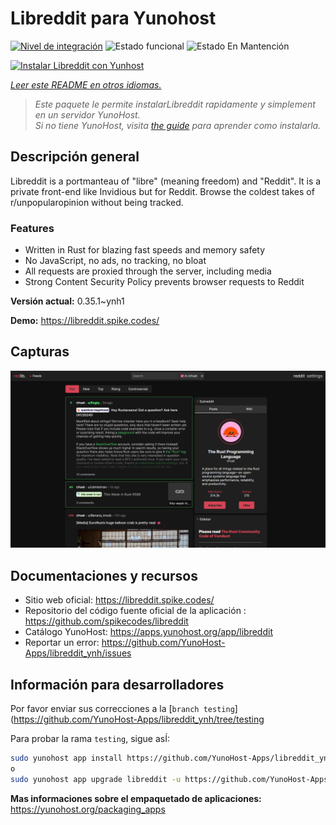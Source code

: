 <!--
Este archivo README esta generado automaticamente<https://github.com/YunoHost/apps/tree/master/tools/readme_generator>
No se debe editar a mano.
-->

# Libreddit para Yunohost

[![Nivel de integración](https://dash.yunohost.org/integration/libreddit.svg)](https://ci-apps.yunohost.org/ci/apps/libreddit/) ![Estado funcional](https://ci-apps.yunohost.org/ci/badges/libreddit.status.svg) ![Estado En Mantención](https://ci-apps.yunohost.org/ci/badges/libreddit.maintain.svg)

[![Instalar Libreddit con Yunhost](https://install-app.yunohost.org/install-with-yunohost.svg)](https://install-app.yunohost.org/?app=libreddit)

*[Leer este README en otros idiomas.](./ALL_README.md)*

> *Este paquete le permite instalarLibreddit rapidamente y simplement en un servidor YunoHost.*  
> *Si no tiene YunoHost, visita [the guide](https://yunohost.org/install) para aprender como instalarla.*

## Descripción general

Libreddit is a portmanteau of "libre" (meaning freedom) and "Reddit". It is a private front-end like Invidious but for Reddit. Browse the coldest takes of r/unpopularopinion without being tracked.

### Features

- Written in Rust for blazing fast speeds and memory safety
- No JavaScript, no ads, no tracking, no bloat
- All requests are proxied through the server, including media
- Strong Content Security Policy prevents browser requests to Reddit


**Versión actual:** 0.35.1~ynh1

**Demo:** <https://libreddit.spike.codes/>

## Capturas

![Captura de Libreddit](./doc/screenshots/screenshot.png)

## Documentaciones y recursos

- Sitio web oficial: <https://libreddit.spike.codes/>
- Repositorio del código fuente oficial de la aplicación : <https://github.com/spikecodes/libreddit>
- Catálogo YunoHost: <https://apps.yunohost.org/app/libreddit>
- Reportar un error: <https://github.com/YunoHost-Apps/libreddit_ynh/issues>

## Información para desarrolladores

Por favor enviar sus correcciones a la [`branch testing`](https://github.com/YunoHost-Apps/libreddit_ynh/tree/testing

Para probar la rama `testing`, sigue asÍ:

```bash
sudo yunohost app install https://github.com/YunoHost-Apps/libreddit_ynh/tree/testing --debug
o
sudo yunohost app upgrade libreddit -u https://github.com/YunoHost-Apps/libreddit_ynh/tree/testing --debug
```

**Mas informaciones sobre el empaquetado de aplicaciones:** <https://yunohost.org/packaging_apps>

